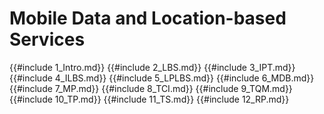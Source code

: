 # Mobile Data and Location-based Services

<!-- toc -->

{{#include 1_Intro.md}}
{{#include 2_LBS.md}}
{{#include 3_IPT.md}}
{{#include 4_ILBS.md}}
{{#include 5_LPLBS.md}}
{{#include 6_MDB.md}}
{{#include 7_MP.md}}
{{#include 8_TCI.md}}
{{#include 9_TQM.md}}
{{#include 10_TP.md}}
{{#include 11_TS.md}}
{{#include 12_RP.md}}